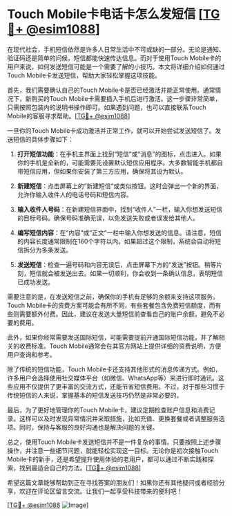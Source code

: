 # Touch Mobile卡电话卡怎么发短信 [[TG💪+ @esim1088](https://t.me/s/esim1088)]

在现代社会，手机短信依然是许多人日常生活中不可或缺的一部分。无论是通知、验证码还是简单的问候，短信都能快速传达信息。而对于使用Touch Mobile卡的用户来说，如何发送短信可能是一个需要了解的小技巧。本文将详细介绍如何通过Touch Mobile卡发送短信，帮助大家轻松掌握这项技能。

首先，我们需要确认自己的Touch Mobile卡是否已经激活并能正常使用。通常情况下，新购买的Touch Mobile卡需要插入手机后进行激活。这一步骤非常简单，只需按照包装内的说明书操作即可。如果遇到问题，也可以直接联系Touch Mobile的客服寻求帮助。[[TG💪+ @esim1088](https://t.me/s/esim1088)]

一旦你的Touch Mobile卡成功激活并正常工作，就可以开始尝试发送短信了。发送短信的具体步骤如下：

1. **打开短信功能**：在手机主界面上找到“短信”或“消息”的图标，点击进入。如果你的手机是全新的，可能需要先设置默认短信应用程序。大多数智能手机都自带短信应用，但如果你安装了第三方应用，确保将其设为默认。

2. **新建短信**：点击屏幕上的“新建短信”或类似按钮。这时会弹出一个新的界面，允许你输入收件人的电话号码和短信内容。

3. **输入收件人号码**：在新建短信界面中，找到“收件人”一栏，输入你想发送短信的目标号码。确保号码准确无误，以免发送失败或者误发给其他人。

4. **编写短信内容**：在“内容”或“正文”一栏中输入你想发送的信息。请注意，短信的内容长度通常限制在160个字符以内。如果超过这个限制，系统会自动将短信拆分为多条发送。

5. **发送短信**：检查一遍号码和内容无误后，点击屏幕下方的“发送”按钮。稍等片刻，短信就会被发送出去。如果一切顺利，你会收到一条确认信息，表明短信已成功发送。

需要注意的是，在发送短信之前，确保你的手机有足够的余额来支持这项服务。Touch Mobile卡的资费方案可能会有所不同，有些套餐包含免费短信额度，而有些则需要额外付费。因此，建议在发送大量短信前查看自己的账户余额，避免不必要的费用。

此外，如果你经常需要发送国际短信，可能需要提前开通国际短信功能，并了解相关的收费标准。Touch Mobile通常会在其官方网站上提供详细的资费说明，方便用户查询和参考。

除了传统的短信功能，Touch Mobile卡还支持其他形式的消息传递方式。例如，许多用户会选择使用社交媒体平台（如微信、WhatsApp等）来进行即时通讯。这些应用不仅提供了更丰富的交流方式，还能节省短信费用。不过，对于那些习惯于传统短信的人来说，掌握基本的短信发送技巧仍然是非常必要的。

最后，为了更好地管理你的Touch Mobile卡，建议定期检查账户信息和消费记录。这样可以及时发现异常情况并采取措施，比如充值、更换套餐或者调整服务选项。同时，保持与客服的良好沟通也是解决问题的关键。

总之，使用Touch Mobile卡发送短信并不是一件复杂的事情。只要按照上述步骤操作，并注意一些细节问题，就能轻松实现这一目标。无论你是初次接触Touch Mobile卡的新手，还是希望提升使用体验的老用户，都可以通过不断实践和探索，找到最适合自己的方法。[[TG💪+ @esim1088](https://t.me/s/esim1088)]

希望这篇文章能够帮助到正在寻找答案的朋友们！如果你还有其他疑问或者经验分享，欢迎在评论区留言交流。让我们一起享受科技带来的便利吧！

[[TG💪+ @esim1088](https://t.me/s/esim1088) ![Image](https://i.postimg.cc/4NQfJmqS/Snipaste-2025-05-13-00-14-12.png)]